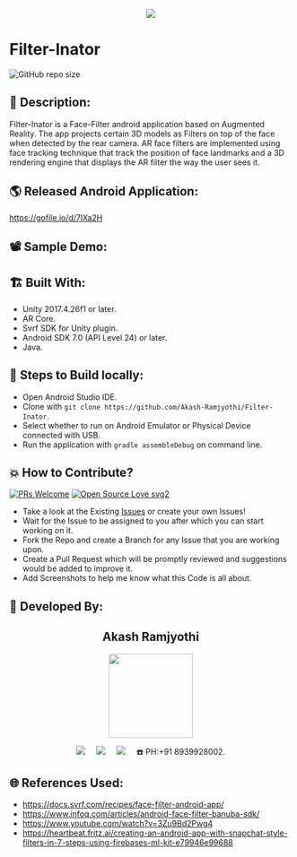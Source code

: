 <p align="center">
<img src="https://user-images.githubusercontent.com/54114888/121815685-4719d200-cc95-11eb-8242-a66f89493308.png">
</p>

# Filter-Inator

![GitHub repo size](https://img.shields.io/github/repo-size/Akash-Ramjyothi/Filter-Inator?color=yellow)
## 📜 Description:
Filter-Inator is a Face-Filter android application based on Augmented Reality. The app projects certain 3D models as Filters on top of the face when detected by the rear camera. AR face filters are implemented using face tracking technique that track the position of face landmarks and a 3D rendering engine that displays the AR filter the way the user sees it.

## 🌎 Released Android Application:
https://gofile.io/d/7lXa2H

## 📽 Sample Demo:


## 🏗 Built With:
- Unity 2017.4.26f1 or later.
- AR Core.
- Svrf SDK for Unity plugin.
- Android SDK 7.0 (API Level 24) or later.
- Java.

## 🧪 Steps to Build locally:
- Open Android Studio IDE.
- Clone with `git clone https://github.com/Akash-Ramjyothi/Filter-Inator`.
- Select whether to run on Android Emulator or Physical Device connected with USB.
- Run the application with `gradle assembleDebug` on command line.

## 💥 How to Contribute?

[![PRs Welcome](https://img.shields.io/badge/PRs-welcome-brightgreen.svg?style=flat-square)](http://makeapullrequest.com)
[![Open Source Love svg2](https://badges.frapsoft.com/os/v2/open-source.svg?v=103)](https://github.com/ellerbrock/open-source-badges/)

- Take a look at the Existing [Issues](https://github.com/Akash-Ramjyothi/Filter-Inator/issues) or create your own Issues!
- Wait for the Issue to be assigned to you after which you can start working on it.
- Fork the Repo and create a Branch for any Issue that you are working upon.
- Create a Pull Request which will be promptly reviewed and suggestions would be added to improve it.
- Add Screenshots to help me know what this Code is all about.

## 👦 Developed By:
<h2 align="center">Akash Ramjyothi</h2>
<p align="center">
  <a href="https://github.com/Akash-Ramjyothi"><img src="https://avatars.githubusercontent.com/u/54114888?v=4" width=150px height=150px /></a> 
    
<p align="center">
  <a target="_blank"href="https://www.linkedin.com/in/akash-ramjyothi/"><img src="https://img.shields.io/badge/linkedin-%230077B5.svg?&style=for-the-badge&logo=linkedin&logoColor=white" /></a>&nbsp;&nbsp;&nbsp;&nbsp;
  <a href="mailto:akash.ramjyothi@gmail.com?subject=Hello%20Akash,%20From%20Github"><img src="https://img.shields.io/badge/gmail-%23D14836.svg?&style=for-the-badge&logo=gmail&logoColor=white" /></a>&nbsp;&nbsp;&nbsp;&nbsp;
  <a href="https://www.instagram.com/akash.ramjyothi/"><img src="https://img.shields.io/badge/instagram-%23D14836.svg?&style=for-the-badge&logo=instagram&logoColor=pink" /></a>&nbsp;&nbsp;&nbsp;&nbsp;
  ☎️ PH:+91 8939928002.
</p>

## 🌐 References Used:
- https://docs.svrf.com/recipes/face-filter-android-app/
- https://www.infoq.com/articles/android-face-filter-banuba-sdk/
- https://www.youtube.com/watch?v=3Zu9Bd2Pwg4
- https://heartbeat.fritz.ai/creating-an-android-app-with-snapchat-style-filters-in-7-steps-using-firebases-ml-kit-e79946e99688
